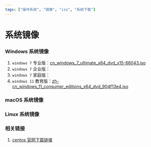 ```yaml
---
tags: ["操作系统", "镜像", "iso", "系统下载"]
---
```


# 系统镜像

### Windows 系统镜像

1. `windows 7` 专业版：[cn_windows_7_ultimate_x64_dvd_x15-66043.iso](http://resources-zwiki.oss-cn-beijing.aliyuncs.com/system-mirror-iso/windows/cn_windows_7_ultimate_x64_dvd_x15-66043.iso)
2. `windows 7` 企业版：
3. `windows 7` 家庭版：
4. `windows 11` 教育版：[zh-cn_windows_11_consumer_editions_x64_dvd_904f13e4.iso](http://resources-zwiki.oss-cn-beijing.aliyuncs.com/system-mirror-iso/windows/zh-cn_windows_11_consumer_editions_x64_dvd_904f13e4.iso)

### macOS 系统镜像

### Linux 系统镜像


### 相关链接
1. [centos 官网下载链接](https://www.centos.org/download/)

